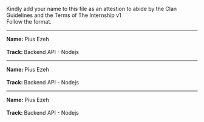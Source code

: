 Kindly add your name to this file as an attestion to abide by the Clan Guidelines and the Terms of The Internship v1
<br/> Follow the format.<br/>
___
<strong>Name: </strong> Pius Ezeh<br/>
<br/>
<strong>Track: </strong>Backend API - Nodejs<br/>
___
<strong>Name: </strong>Pius Ezeh<br/>
<br/>
<strong>Track: </strong>Backend API - Nodejs<br/>
___
<strong>Name: </strong>Pius Ezeh<br/>
<br/>
<strong>Track: </strong>Backend API - Nodejs<br/>

